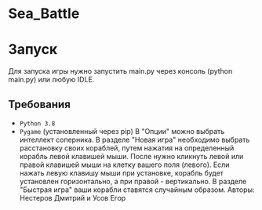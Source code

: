 # Sea_Battle
# Запуск
Для запуска игры нужно запустить main.py через консоль (python main.py) или любую IDLE.
## Требования
* `Python 3.8`
* `Pygame` (установленный через pip) 
В "Опции" можно выбрать интеллект соперника. В разделе "Новая игра" необходимо выбрать расстановку своих кораблей, путем нажатия на определенный корабль левой клавишей мыши. После нужно кликнуть левой или правой клавишей мыши на клетку вашего поля (левого). Если нажать левую клавишу мыши при установке, корабль будет установлен горизонтально, а при правой - вертикально. В разделе "Быстрая игра" ваши корабли ставятся случайным образом.
Авторы: Нестеров Дмитрий и Усов Егор
